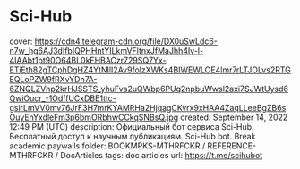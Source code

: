# Sci-Hub

cover: https://cdn4.telegram-cdn.org/file/DX0uSwLdc6-n7w_hg6AJ3dIfbIQPHHntYILkmVFltnxJfMaJhh4Iv-l-4IAAbt1pt90O64BL0kFHBACzr729SQ7Yx-ETiEth82gTCphDgHZ4YtNIlI2Av9folzXWKs4BIWEWLOE4lmr7rLTJOLvs2RTGEQLoPZW9fRXvYDn7A-6ZNQLZVhp2krHJSSTS_yhuFva2uQWbp6PUq2npbuWwsl2axi7SJWtUysd6QwiOucr_-1OdffUCxDBE1ttc-gsirLmVV0mv76JrF3H7mrKYAMRHa2HjqagCKvrx9xHAA4ZaqLLeeBgZB6sOuyEnYxdleFm3p6bmORbhwCCkqSNBsQ.jpg
created: September 14, 2022 12:49 PM (UTC)
description: Официальный бот сервиса Sci-Hub. Бесплатный доступ к научным публикациям. Sci-Hub bot. Break academic paywalls
folder: BOOKMRKS-MTHRFCKR / REFERENCE-MTHRFCKR / DocArticles
tags: doc articles
url: https://t.me/scihubot